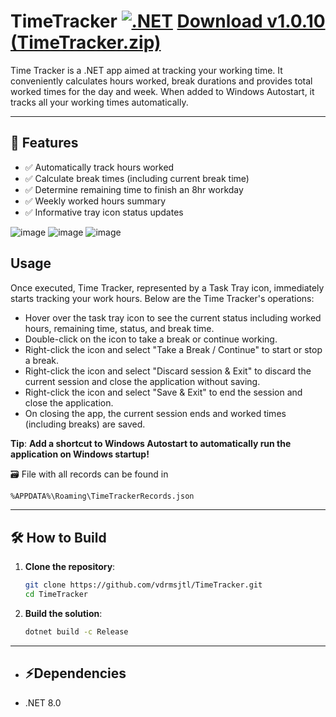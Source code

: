 # TimeTracker  [![.NET](https://github.com/vdrmsjtl/TimeTracker/actions/workflows/dotnet.yml/badge.svg)](https://github.com/vdrmsjtl/TimeTracker/actions/workflows/dotnet.yml) [Download v1.0.10 (TimeTracker.zip)](https://github.com/user-attachments/files/19855873/TimeTracker.zip)

Time Tracker is a .NET app aimed at tracking your working time. It conveniently calculates hours worked, break durations and provides total worked times for the day and week.
When added to Windows Autostart, it tracks all your working times automatically.

---

## 📌 **Features**
- ✅ Automatically track hours worked
- ✅ Calculate break times (including current break time)
- ✅ Determine remaining time to finish an 8hr workday 
- ✅ Weekly worked hours summary
- ✅ Informative tray icon status updates

![image](https://github.com/user-attachments/assets/f1dce4c4-7558-427c-8a31-0e403162339d)
![image](https://github.com/user-attachments/assets/384454eb-e967-4e9a-8cdf-40e6d740bf14)
![image](https://github.com/user-attachments/assets/93113f2f-b28e-4b15-b4f9-334f7a4845da)


## **Usage**

Once executed, Time Tracker, represented by a Task Tray icon, immediately starts tracking your work hours. Below are the Time Tracker's operations:

- Hover over the task tray icon to see the current status including worked hours, remaining time, status, and break time.
- Double-click on the icon to take a break or continue working.
- Right-click the icon and select "Take a Break / Continue" to start or stop a break.
- Right-click the icon and select "Discard session & Exit" to discard the current session and close the application without saving.
- Right-click the icon and select "Save & Exit" to end the session and close the application.
- On closing the app, the current session ends and worked times (including breaks) are saved.

**Tip**: **Add a shortcut to Windows Autostart to automatically run the application on Windows startup!**

🗃️ File with all records can be found in
   ```sh
  %APPDATA%\Roaming\TimeTrackerRecords.json
   ```


---

## **🛠️ How to Build**
1. **Clone the repository**:
   ```sh
   git clone https://github.com/vdrmsjtl/TimeTracker.git
   cd TimeTracker
   ```
2. **Build the solution**:
   ```sh
   dotnet build -c Release
   ```

---

- ## ⚡Dependencies
- .NET 8.0

